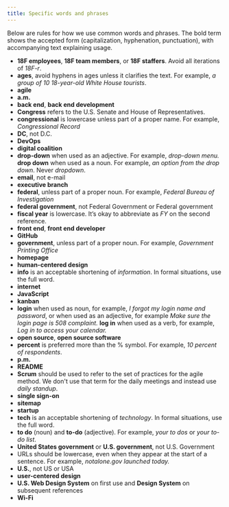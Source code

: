 ```yaml
---
title: Specific words and phrases
---
```


Below are rules for how we use common words and phrases. The bold term shows the accepted form (capitalization, hyphenation, punctuation), with accompanying text explaining usage.

- **18F employees**, **18F team members**, or **18F staffers**. Avoid all iterations of _18F-r_.
- **ages**, avoid hyphens in ages unless it clarifies the text. For example, _a group of 10 18-year-old White House tourists_.
- **agile**
- **a.m.**
- **back end**, **back end development**
- **Congress** refers to the U.S. Senate and House of Representatives.
- **congressional** is lowercase unless part of a proper name. For example, _Congressional Record_
- **DC**, not D.C.
- **DevOps**
- **digital coalition**
- **drop-down** when used as an adjective. For example, _drop-down menu._ **drop down** when used as a noun. For example, _an option from the drop down_. Never _dropdown_.
- **email**, not e-mail
- **executive branch**
- **federal**, unless part of a proper noun. For example, _Federal Bureau of Investigation_
- **federal government**, not Federal Government or Federal government
- **fiscal year** is lowercase. It’s okay to abbreviate as _FY_ on the second reference.
- **front end**, **front end developer**
- **GitHub**
- **government**, unless part of a proper noun. For example, _Government Printing Office_
- **homepage**
- **human-centered design**
- **info** is an acceptable shortening of _information_. In formal situations, use the full word.
- **internet**
- **JavaScript**
- **kanban**
- **login** when used as noun, for example, _I forgot my login name and password_, or when used as an adjective, for example _Make sure the login page is 508 complaint._ **log in** when used as a verb, for example, _Log in to access your calendar._
- **open source**, **open source software**
- **percent** is preferred more than the % symbol. For example, _10 percent of respondents_.
- **p.m.**
- **README**
- **Scrum** should be used to refer to the set of practices for the agile method. We don't use that term for the daily meetings and instead use _daily standup_.
- **single sign-on**
- **sitemap**
- **startup**
- **tech** is an acceptable shortening of _technology_. In formal situations, use the full word.
- **to do** (noun) and **to-do** (adjective). For example, _your to dos_ or _your to-do list_.
- **United States government** or **U.S. government**, not U.S. Government
- URLs should be lowercase, even when they appear at the start of a sentence. For example, _notalone.gov launched today._
- **U.S.**, not US or USA
- **user-centered design**
- **U.S. Web Design System** on first use and **Design System** on subsequent references
- **Wi-Fi**
